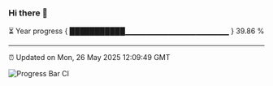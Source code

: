 ### Hi there 👋

⏳ Year progress { ███████████▁▁▁▁▁▁▁▁▁▁▁▁▁▁▁▁▁▁▁ } 39.86 %

---

⏰ Updated on Mon, 26 May 2025 12:09:49 GMT

![Progress Bar CI](https://github.com/liununu/liununu/workflows/Progress%20Bar%20CI/badge.svg)

